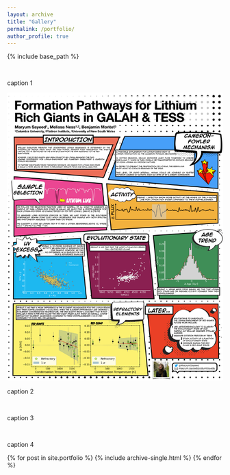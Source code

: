 ```yaml
---
layout: archive
title: "Gallery"
permalink: /portfolio/
author_profile: true
---
```


{% include base_path %}

<div class="half">
  <div> 
    <img src="../images/tasc6_poster_catalog.jpeg" alt="">
    <p>caption 1</p>
  </div>
  <div> 
    <img src="../images/tasc6_poster_lithium.jpeg" alt="">
    <p>caption 2</p>
  </div>
  <div> 
    <img src="../images/tasc6_poster_catalog.jpeg" alt="">
    <p>caption 3</p>
  </div>
  <div> 
    <img src="../images/tasc6_poster_catalog.jpeg" alt="">
    <p>caption 4</p>
  </div>
</div>

{% for post in site.portfolio %}
  {% include archive-single.html %}
{% endfor %}

